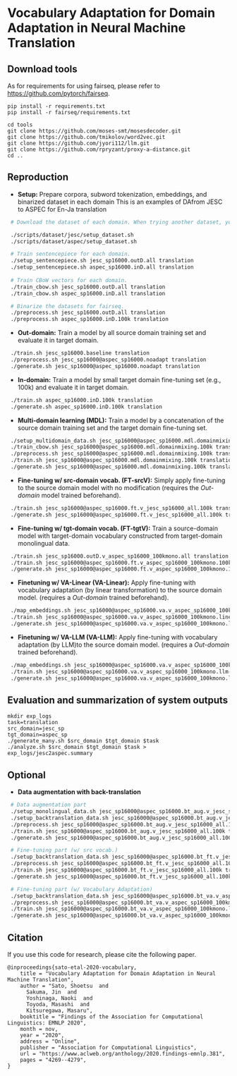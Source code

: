 # Vocabulary Adaptation for Domain Adaptation in Neural Machine Translation

## Download tools
As for requirements for using fairseq, please refer to https://github.com/pytorch/fairseq.
```
pip install -r requirements.txt
pip install -r fairseq/requirements.txt

cd tools
git clone https://github.com/moses-smt/mosesdecoder.git 
git clone https://github.com/tmikolov/word2vec.git
git clone https://github.com/jyori112/llm.git
git clone https://github.com/rpryzant/proxy-a-distance.git
cd ..
```

## Reproduction

* **Setup:** Prepare corpora, subword tokenization, embeddings, and binarized dataset in each domain 
This is an examples of DAfrom JESC to ASPEC for En-Ja translation
```bash
 # Download the dataset of each domain. When trying another dataset, you need to write a script to prepare it by yourself and add the dataset path to 'const.sh'.

 ./scripts/dataset/jesc/setup_dataset.sh
 ./scripts/dataset/aspec/setup_dataset.sh 

 # Train sentencepiece for each domain.
 ./setup_sentencepiece.sh jesc_sp16000.outD.all translation
 ./setup_sentencepiece.sh aspec_sp16000.inD.all translation
 
 # Train CBoW vectors for each domain.
 ./train_cbow.sh jesc_sp16000.outD.all translation
 ./train_cbow.sh aspec_sp16000.inD.all translation  

 # Binarize the datasets for fairseq.
 ./preprocess.sh jesc_sp16000.outD.all translation
 ./preprocess.sh aspec_sp16000.inD.100k translation
```

* **Out-domain:** Train a model by all source domain training set and evaluate it in target domain.
```bash
 ./train.sh jesc_sp16000.baseline translation
 ./preprocess.sh jesc_sp16000@aspec_sp16000.noadapt translation
 ./generate.sh jesc_sp16000@aspec_sp16000.noadapt translation
```

* **In-domain:** Train a model by small target domain fine-tuning set (e.g., 100k) and evaluate it in target domain.
```bash
 ./train.sh aspec_sp16000.inD.100k translation
 ./generate.sh aspec_sp16000.inD.100k translation
```


* **Multi-domain learning (MDL):** Train a model by a concatenation of the source domain training set and the target domain fine-tuning set.
```bash
 ./setup_multidomain_data.sh jesc_sp16000@aspec_sp16000.mdl.domainmixing.100k translation
 ./train_cbow.sh jesc_sp16000@aspec_sp16000.mdl.domainmixing.100k translation
 ./preprocess.sh jesc_sp16000@aspec_sp16000.mdl.domainmixing.100k translation
 ./train.sh jesc_sp16000@aspec_sp16000.mdl.domainmixing.100k translation
 ./generate.sh jesc_sp16000@aspec_sp16000.mdl.domainmixing.100k translation
```

* **Fine-tuning w/ src-domain vocab. (FT-srcV):** Simply apply fine-tuning to the source domain model with no modification (requires the *Out-domain* model trained beforehand).
```bash
 ./train.sh jesc_sp16000@aspec_sp16000.ft.v_jesc_sp16000_all.100k translation
 ./generate.sh jesc_sp16000@aspec_sp16000.ft.v_jesc_sp16000_all.100k translation
```

* **Fine-tuning w/ tgt-domain vocab. (FT-tgtV):** Train a source-domain model with target-domain vocabulary constructed from target-domain monolingual data.
```bash
 ./train.sh jesc_sp16000.outD.v_aspec_sp16000_100kmono.all translation
 ./train.sh jesc_sp16000@aspec_sp16000.ft.v_aspec_sp16000_100kmono.100k translation
 ./generate.sh jesc_sp16000@aspec_sp16000.ft.v_aspec_sp16000_100kmono.100k translation
```

* **Finetuning w/ VA-Linear (VA-Linear):** Apply fine-tuning with vocabulary adaptation (by linear transformation) to the source domain model. (requires a *Out-domain* trained beforehand). 
```bash
 ./map_embeddings.sh jesc_sp16000@aspec_sp16000.va.v_aspec_sp16000_100kmono.linear-idt.100k translation
 ./train.sh jesc_sp16000@aspec_sp16000.va.v_aspec_sp16000_100kmono.linear-idt.100k translation
 ./generate.sh jesc_sp16000@aspec_sp16000.va.v_aspec_sp16000_100kmono.linear-idt.100k translation
```

* **Finetuning w/ VA-LLM (VA-LLM):** Apply fine-tuning with vocabulary adaptation (by LLM)to the source domain model. (requires a *Out-domain* trained beforehand). 
```bash
 ./map_embeddings.sh jesc_sp16000@aspec_sp16000.va.v_aspec_sp16000_100kmono.llm-idt.nn10.100k translation
 ./train.sh jesc_sp16000@aspec_sp16000.va.v_aspec_sp16000_100kmono.llm-idt.nn10.100k translation
 ./generate.sh jesc_sp16000@aspec_sp16000.va.v_aspec_sp16000_100kmono.llm-idt.nn10.100k translation
```

## Evaluation and summarization of system outputs
```
mkdir exp_logs
task=translation
src_domain=jesc_sp
tgt_domain=aspec_sp
./generate_many.sh $src_domain $tgt_domain $task
./analyze.sh $src_domain $tgt_domain $task > exp_logs/jesc2aspec.summary 
```

## Optional
* **Data augmentation with back-translation**
```bash
 # Data augmentation part
 ./setup_monolingual_data.sh jesc_sp16000@aspec_sp16000.bt_aug.v_jesc_sp16000_all.100k translation
 ./setup_backtranslation_data.sh jesc_sp16000@aspec_sp16000.bt_aug.v_jesc_sp16000_all.100k translation
 ./preprocess.sh jesc_sp16000@aspec_sp16000.bt_aug.v_jesc_sp16000_all.100k translation
 ./train.sh jesc_sp16000@aspec_sp16000.bt_aug.v_jesc_sp16000_all.100k translation
 ./generate.sh jesc_sp16000@aspec_sp16000.bt_aug.v_jesc_sp16000_all.100k translation

 # Fine-tuning part (w/ src vocab.)
 ./setup_backtranslation_data.sh jesc_sp16000@aspec_sp16000.bt_ft.v_jesc_sp16000_all.100k translation
 ./preprocess.sh jesc_sp16000@aspec_sp16000.bt_ft.v_jesc_sp16000_all.100k translation
 ./train.sh jesc_sp16000@aspec_sp16000.bt_ft.v_jesc_sp16000_all.100k translation
 ./generate.sh jesc_sp16000@aspec_sp16000.bt_ft.v_jesc_sp16000_all.100k translation

 # Fine-tuning part (w/ Vocabulary Adaptation)
 ./setup_backtranslation_data.sh jesc_sp16000@aspec_sp16000.bt_va.v_aspec_sp16000_100kmono.llm-idt.nn10.100k translation
 ./preprocess.sh jesc_sp16000@aspec_sp16000.bt_va.v_aspec_sp16000_100kmono.llm-idt.nn10.100k translation
 ./train.sh jesc_sp16000@aspec_sp16000.bt_va.v_aspec_sp16000_100kmono.llm-idt.nn10.100k translation
 ./generate.sh jesc_sp16000@aspec_sp16000.bt_va.v_aspec_sp16000_100kmono.llm-idt.nn10.100k translation
```


## Citation
If you use this code for research, please cite the following paper.
```
@inproceedings{sato-etal-2020-vocabulary,
    title = "Vocabulary Adaptation for Domain Adaptation in Neural Machine Translation",
    author = "Sato, Shoetsu  and
      Sakuma, Jin  and
      Yoshinaga, Naoki  and
      Toyoda, Masashi  and
      Kitsuregawa, Masaru",
    booktitle = "Findings of the Association for Computational Linguistics: EMNLP 2020",
    month = nov,
    year = "2020",
    address = "Online",
    publisher = "Association for Computational Linguistics",
    url = "https://www.aclweb.org/anthology/2020.findings-emnlp.381",
    pages = "4269--4279",
}
```
